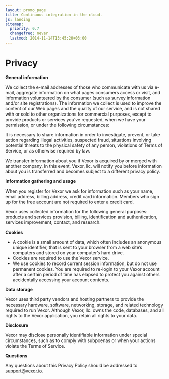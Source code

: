 ```yaml
---
layout: promo_page
title: Continuous integration in the cloud.
js: landing
sitemap:
  priority: 0.7
  changefreq: never
  lastmod: 2014-11-14T13:45:20+03:00
---
```



Privacy
=======

__General information__

We collect the e-mail addresses of those who communicate with us via e-mail,
aggregate information on what pages consumers access or visit, and information
volunteered by the consumer (such as survey information and/or site
registrations). The information we collect is used to improve the content of
our Web pages and the quality of our service, and is not shared with or sold to
other organizations for commercial purposes, except to provide products or
services you’ve requested, when we have your permission, or under the following
circumstances:

It is necessary to share information in order to investigate, prevent, or take
action regarding illegal activities, suspected fraud, situations involving
potential threats to the physical safety of any person, violations of Terms of
Service, or as otherwise required by law.

We transfer information about you if Vexor is acquired by or merged with
another company. In this event, Vexor, llc. will notify you before information
about you is transferred and becomes subject to a different privacy policy.

__Information gathering and usage__

When you register for Vexor we ask for information such as your name, email
address, billing address, credit card information. Members who sign up for the
free account are not required to enter a credit card.

Vexor uses collected information for the following general purposes: products
and services provision, billing, identification and authentication, services
improvement, contact, and research.

__Cookies__

* A cookie is a small amount of data, which often includes an anonymous unique
identifier, that is sent to your browser from a web site’s computers and stored
on your computer’s hard drive.
* Cookies are required to use the Vexor service.
* We use cookies to record current session information, but do not use permanent
cookies. You are required to re-login to your Vexor account after a certain
period of time has elapsed to protect you against others accidentally accessing
your account contents.

__Data storage__

Vexor uses third party vendors and hosting partners to provide the necessary
hardware, software, networking, storage, and related technology required to run
Vexor. Although Vexor, llc. owns the code, databases, and all rights to the
Vexor application, you retain all rights to your data.

__Disclosure__

Vexor may disclose personally identifiable information under special
circumstances, such as to comply with subpoenas or when your actions violate
the Terms of Service.

__Questions__

Any questions about this Privacy Policy should be addressed to
[support@vexor.io](mailto:support@vexor.io).
